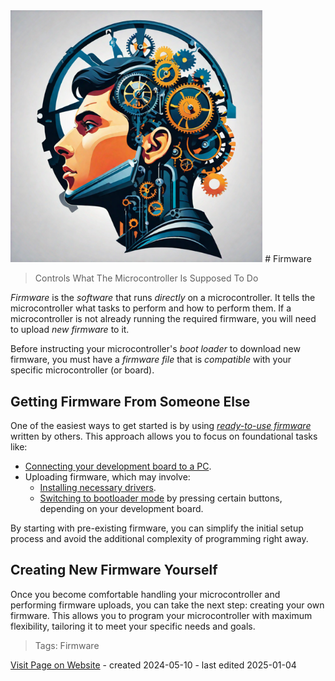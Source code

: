 <img src="/assets/images/processor.png" width="80%" height="80%" />
 # Firmware

> Controls What The Microcontroller Is Supposed To Do

*Firmware* is the *software* that runs *directly* on a microcontroller. It tells the microcontroller what tasks to perform and how to perform them. If a microcontroller is not already running the required firmware, you will need to upload *new firmware* to it.

Before instructing your microcontroller's *boot loader* to download new firmware, you must have a *firmware file* that is *compatible* with your specific microcontroller (or board).

## Getting Firmware From Someone Else

One of the easiest ways to get started is by using [*ready-to-use firmware*](https://done.land/components/microcontroller/firmware/fromsomeoneelse/) written by others. This approach allows you to focus on foundational tasks like:

- [Connecting your development board to a PC](https://done.land/components/microcontroller/firststeps/connecttopc/).
- Uploading firmware, which may involve:
  - [Installing necessary drivers](https://done.land/components/microcontroller/firststeps/connecttopc/#installing-drivers).
  - [Switching to bootloader mode](https://done.land/components/microcontroller/firststeps/bootloader/#switching-to-bootloader-mode) by pressing certain buttons, depending on your development board.

By starting with pre-existing firmware, you can simplify the initial setup process and avoid the additional complexity of programming right away.

## Creating New Firmware Yourself

Once you become comfortable handling your microcontroller and performing firmware uploads, you can take the next step: creating your own firmware. This allows you to program your microcontroller with maximum flexibility, tailoring it to meet your specific needs and goals.


> Tags: Firmware

[Visit Page on Website](https://done.land/components/microcontroller/firmware?335433051527240132) - created 2024-05-10 - last edited 2025-01-04
